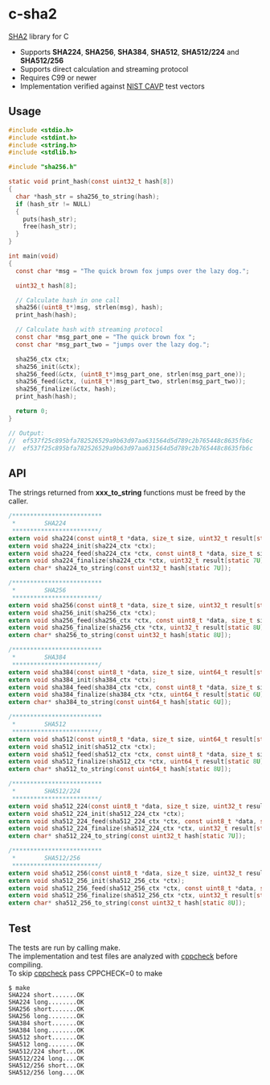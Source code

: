 # c-sha2

[SHA2](https://en.wikipedia.org/wiki/SHA-2) library for C

- Supports **SHA224**, **SHA256**, **SHA384**, **SHA512**, **SHA512/224** and **SHA512/256**
- Supports direct calculation and streaming protocol
- Requires C99 or newer
- Implementation verified against [NIST CAVP](https://csrc.nist.gov/Projects/Cryptographic-Algorithm-Validation-Program/Secure-Hashing) test vectors

## Usage
```c
#include <stdio.h>
#include <stdint.h>
#include <string.h>
#include <stdlib.h>

#include "sha256.h"

static void print_hash(const uint32_t hash[8])
{
  char *hash_str = sha256_to_string(hash);
  if (hash_str != NULL)
  {
    puts(hash_str);
    free(hash_str);
  }
}

int main(void)
{
  const char *msg = "The quick brown fox jumps over the lazy dog.";

  uint32_t hash[8];

  // Calculate hash in one call
  sha256((uint8_t*)msg, strlen(msg), hash);
  print_hash(hash);

  // Calculate hash with streaming protocol
  const char *msg_part_one = "The quick brown fox ";
  const char *msg_part_two = "jumps over the lazy dog.";

  sha256_ctx ctx;
  sha256_init(&ctx);
  sha256_feed(&ctx, (uint8_t*)msg_part_one, strlen(msg_part_one));
  sha256_feed(&ctx, (uint8_t*)msg_part_two, strlen(msg_part_two));
  sha256_finalize(&ctx, hash);
  print_hash(hash);

  return 0;
}

// Output:
//  ef537f25c895bfa782526529a9b63d97aa631564d5d789c2b765448c8635fb6c
//  ef537f25c895bfa782526529a9b63d97aa631564d5d789c2b765448c8635fb6c
```

## API
The strings returned from **xxx_to_string** functions must be freed by the caller.
```c
/*************************
 *        SHA224
 ************************/
extern void sha224(const uint8_t *data, size_t size, uint32_t result[static 7U]);
extern void sha224_init(sha224_ctx *ctx);
extern void sha224_feed(sha224_ctx *ctx, const uint8_t *data, size_t size);
extern void sha224_finalize(sha224_ctx *ctx, uint32_t result[static 7U]);
extern char* sha224_to_string(const uint32_t hash[static 7U]);

/*************************
 *        SHA256
 ************************/
extern void sha256(const uint8_t *data, size_t size, uint32_t result[static 8U]);
extern void sha256_init(sha256_ctx *ctx);
extern void sha256_feed(sha256_ctx *ctx, const uint8_t *data, size_t size);
extern void sha256_finalize(sha256_ctx *ctx, uint32_t result[static 8U]);
extern char* sha256_to_string(const uint32_t hash[static 8U]);

/*************************
 *        SHA384
 ************************/
extern void sha384(const uint8_t *data, size_t size, uint64_t result[static 6U]);
extern void sha384_init(sha384_ctx *ctx);
extern void sha384_feed(sha384_ctx *ctx, const uint8_t *data, size_t size);
extern void sha384_finalize(sha384_ctx *ctx, uint64_t result[static 6U]);
extern char* sha384_to_string(const uint64_t hash[static 6U]);

/*************************
 *        SHA512
 ************************/
extern void sha512(const uint8_t *data, size_t size, uint64_t result[static 8U]);
extern void sha512_init(sha512_ctx *ctx);
extern void sha512_feed(sha512_ctx *ctx, const uint8_t *data, size_t size);
extern void sha512_finalize(sha512_ctx *ctx, uint64_t result[static 8U]);
extern char* sha512_to_string(const uint64_t hash[static 8U]);

/*************************
 *        SHA512/224
 ************************/
extern void sha512_224(const uint8_t *data, size_t size, uint32_t result[static 7U]);
extern void sha512_224_init(sha512_224_ctx *ctx);
extern void sha512_224_feed(sha512_224_ctx *ctx, const uint8_t *data, size_t size);
extern void sha512_224_finalize(sha512_224_ctx *ctx, uint32_t result[static 7U]);
extern char* sha512_224_to_string(const uint32_t hash[static 7U]);

/*************************
 *        SHA512/256
 ************************/
extern void sha512_256(const uint8_t *data, size_t size, uint32_t result[static 8U]);
extern void sha512_256_init(sha512_256_ctx *ctx);
extern void sha512_256_feed(sha512_256_ctx *ctx, const uint8_t *data, size_t size);
extern void sha512_256_finalize(sha512_256_ctx *ctx, uint32_t result[static 8U]);
extern char* sha512_256_to_string(const uint32_t hash[static 8U]);
```

## Test
The tests are run by calling make.
<br>The implementation and test files are analyzed with [cppcheck](https://github.com/danmar/cppcheck) before compiling.
<br>To skip [cppcheck](https://github.com/danmar/cppcheck) pass CPPCHECK=0 to make

```shell
$ make
SHA224 short.......OK
SHA224 long........OK
SHA256 short.......OK
SHA256 long........OK
SHA384 short.......OK
SHA384 long........OK
SHA512 short.......OK
SHA512 long........OK
SHA512/224 short...OK
SHA512/224 long....OK
SHA512/256 short...OK
SHA512/256 long....OK
```

